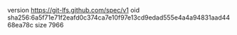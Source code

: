 version https://git-lfs.github.com/spec/v1
oid sha256:6a5f71e71f2eafd0c374ca7e10f97e13cd9edad555e4a4a94831aad4468ea78c
size 7966
